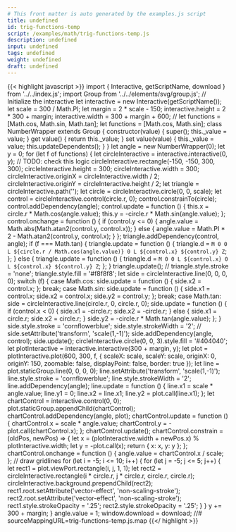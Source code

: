 ```yaml
---
# This front matter is auto generated by the examples.js script
title: undefined
id: trig-functions-temp
script: /examples/math/trig-functions-temp.js
description: undefined
input: undefined
tags: undefined
weight: undefined
draft: undefined
---
```


{{< highlight javascript >}}
import { Interactive, getScriptName, download } from '../../index.js';
import Group from '../../elements/svg/group.js';
// Initialize the interactive
let interactive = new Interactive(getScriptName());
let scale = 300 / Math.PI;
let margin = 2 * scale - 150;
interactive.height = 2 * 300 + margin;
interactive.width = 300 + margin + 600;
// let functions = [Math.cos, Math.sin, Math.tan];
let functions = [Math.cos, Math.sin];
class NumberWrapper extends Group {
    constructor(value) {
        super();
        this._value = value;
    }
    get value() {
        return this._value;
    }
    set value(value) {
        this._value = value;
        this.updateDependents();
    }
}
let angle = new NumberWrapper(0);
let y = 0;
for (let f of functions) {
    let circleInteractive = interactive.interactive(0, y); // TODO: check this logic
    circleInteractive.rectangle(-150, -150, 300, 300);
    circleInteractive.height = 300;
    circleInteractive.width = 300;
    circleInteractive.originX = circleInteractive.width / 2;
    circleInteractive.originY = circleInteractive.height / 2;
    let triangle = circleInteractive.path('');
    let circle = circleInteractive.circle(0, 0, scale);
    let control = circleInteractive.control(circle.r, 0);
    control.constrainTo(circle);
    control.addDependency(angle);
    control.update = function () {
        this.x = circle.r * Math.cos(angle.value);
        this.y = -circle.r * Math.sin(angle.value);
    };
    control.onchange = function () {
        if (control.y <= 0) {
            angle.value = Math.abs(Math.atan2(control.y, control.x));
        }
        else {
            angle.value = Math.PI * 2 - Math.atan2(control.y, control.x);
        }
    };
    triangle.addDependency(control, angle);
    if (f === Math.tan) {
        triangle.update = function () {
            triangle.d = `M 0 0
                    L ${circle.r / Math.cos(angle.value)} 0
                    L ${control.x} ${control.y}
                    Z`;
        };
    }
    else {
        triangle.update = function () {
            triangle.d = `M 0 0
                    L ${control.x} 0
                    L ${control.x} ${control.y}
                    Z`;
        };
    }
    triangle.update();
    // triangle.style.stroke = 'none';
    triangle.style.fill = '#f8f8f8';
    let side = circleInteractive.line(0, 0, 0, 0);
    switch (f) {
        case Math.cos:
            side.update = function () {
                side.x2 = control.x;
            };
            break;
        case Math.sin:
            side.update = function () {
                side.x1 = control.x;
                side.x2 = control.x;
                side.y2 = control.y;
            };
            break;
        case Math.tan:
            side = circleInteractive.line(circle.r, 0, circle.r, 0);
            side.update = function () {
                if (control.x < 0) {
                    side.x1 = -circle.r;
                    side.x2 = -circle.r;
                }
                else {
                    side.x1 = circle.r;
                    side.x2 = circle.r;
                }
                side.y2 = -circle.r * Math.tan(angle.value);
            };
    }
    side.style.stroke = 'cornflowerblue';
    side.style.strokeWidth = '2';
    // side.setAttribute('transform', 'scale(1,-1)');
    side.addDependency(angle, control);
    side.update();
    circleInteractive.circle(0, 0, 3).style.fill = '#404040';
    let plotInteractive = interactive.interactive(300 + margin, y);
    let plot = plotInteractive.plot(600, 300, f, {
        scaleX: scale,
        scaleY: scale,
        originX: 0,
        originY: 150,
        zoomable: false,
        displayPoint: false,
        border: true
    });
    let line = plot.staticGroup.line(0, 0, 0, 0);
    line.setAttribute('transform', 'scale(1,-1)');
    line.style.stroke = 'cornflowerblue';
    line.style.strokeWidth = '2';
    line.addDependency(angle);
    line.update = function () {
        line.x1 = scale * angle.value;
        line.y1 = 0;
        line.x2 = line.x1;
        line.y2 = plot.call(line.x1);
    };
    let chartControl = interactive.control(0, 0);
    plot.staticGroup.appendChild(chartControl);
    chartControl.addDependency(angle, plot);
    chartControl.update = function () {
        chartControl.x = scale * angle.value;
        chartControl.y = -plot.call(chartControl.x);
    };
    chartControl.update();
    chartControl.constrain = (oldPos, newPos) => {
        let x = (plotInteractive.width + newPos.x) % plotInteractive.width;
        let y = -plot.call(x);
        return { x: x, y: y };
    };
    chartControl.onchange = function () {
        angle.value = chartControl.x / scale;
    };
    // draw gridlines
    for (let i = -5; i <= 10; i++) {
        for (let j = -5; j <= 5; j++) {
            let rect1 = plot.viewPort.rectangle(i, j, 1, 1);
            let rect2 = circleInteractive.rectangle(i * circle.r, j * circle.r, circle.r, circle.r);
            circleInteractive.background.prependChild(rect2);
            rect1.root.setAttribute('vector-effect', 'non-scaling-stroke');
            rect2.root.setAttribute('vector-effect', 'non-scaling-stroke');
            rect1.style.strokeOpacity = '.25';
            rect2.style.strokeOpacity = '.25';
        }
    }
    y += 300 + margin;
}
angle.value = 1;
window.download = download;
//# sourceMappingURL=trig-functions-temp.js.map
{{</ highlight >}}

